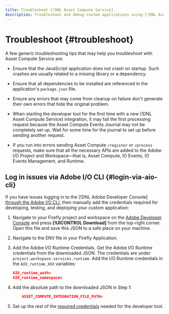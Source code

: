 ```yaml
---
title: Troubleshoot [!DNL Asset Compute Service].
description: Troubleshoot and debug custom applications using [!DNL Asset Compute Service].
---
```


# Troubleshoot {#troubleshoot}

A few generic troubleshooting tips that may help you troubleshoot with Asset Compute Service are:

* Ensure that the JavaScript application does not crash on startup. Such crashes are usually related to a missing library or a dependency.
* Ensure that all dependencies to be installed are referenced in the application's `package.json` file.
* Ensure any errors that may come from cleanup on failure don't generate their own errors that hide the original problem.

* When starting the developer tool for the first time with a new [!DNL Asset Compute Service] integration, it may fail the first processing request because the Asset Compute Events Journal may not be completely set up. Wait for some time for the journal to set up before sending another request.
* If you run into errors sending Asset Compute `/register` or `/process` requests, make sure that all the necessary APIs are added to the Adobe I/O Project and Workspace&mdash;that is, Asset Compute, IO Events, IO Events Management, and Runtime.

## Log in issues via Adobe I/O CLI {#login-via-aio-cli}

If you have issues logging in to the [!DNL Adobe Developer Console] [through the Adobe I/O CLI](https://github.com/AdobeDocs/project-firefly/blob/master/getting_started/first_app.md#3-signing-in-from-cli), then manually add the credentials required for developing, testing, and deploying your custom application:

1. Navigate to your Firefly project and workspace on the [Adobe Developer Console](https://console.adobe.io/) and press **[!UICONTROL Download]** from the top-right corner. Open this file and save this JSON to a safe place on your machine.

1. Navigate to the ENV file in your Firefly Application.

1. Add the Adobe I/O Runtime Credentials. Get the Adobe I/O Runtime credentials from the downloaded JSON. The credentials are under `project.workspace.services.runtime`. Add the I/O Runtime credentials in the `AIO_runtime_XXX` variables:

    ```json
    AIO_runtime_auth=
    AIO_runtime_namespace=
    ```

1. Add the absolute path to the downloaded JSON in Step 1:

    ```json
        ASSET_COMPUTE_INTEGRATION_FILE_PATH=
    ```

1. Set up the rest of the [required credentials](develop-custom-application.md) needed for the developer tool.

<!-- TBD for later:
Add any best practices for developers in this section:
* Any items to take care of when creating projects.
* Any naming conventions, reserved keywords, etc.?
* Any terms that can become a source of confusion later based on our OOTB naming.

* If required, add limitations for custom applications and spin those off as best practices.
* Do NOT borrow any content from https://git.corp.adobe.com/nui/nui/blob/master/doc/worker_api.md. It is outdated and irrelevant for 3rd party custom applications.
-->
